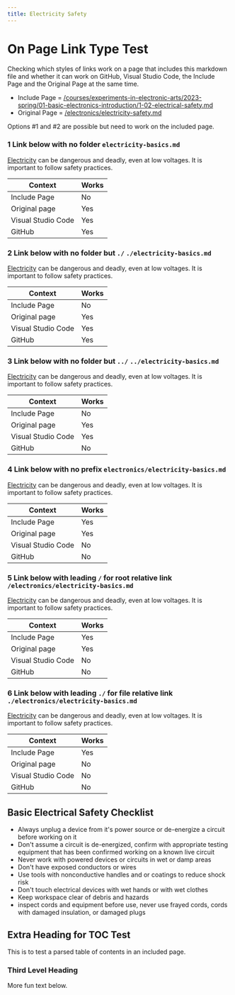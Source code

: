 ```yaml
---
title: Electricity Safety
---
```


# On Page Link Type Test

Checking which styles of links work on a page that includes this markdown file and whether it can work on GitHub, Visual Studio Code, the Include Page and the Original Page at the same time.

- Include Page = [/courses/experiments-in-electronic-arts/2023-spring/01-basic-electronics-introduction/1-02-electrical-safety.md](/courses/experiments-in-electronic-arts/2023-spring/01-basic-electronics-introduction/1-02-electrical-safety.md)
- Original Page = [/electronics/electricity-safety.md](/electronics/electricity-safety.md)

Options #1 and #2 are possible but need to work on the included page.

### 1 Link below with no folder `electricity-basics.md`

[Electricity](electricity-basics.md) can be dangerous and deadly, even at low voltages. It is important to follow safety practices.

| Context            | Works |
| ------------------ | ----- |
| Include Page       | No    |
| Original page      | Yes   |
| Visual Studio Code | Yes   |
| GitHub             | Yes   |

### 2 Link below with no folder but `./` `./electricity-basics.md`

[Electricity](./electricity-basics.md) can be dangerous and deadly, even at low voltages. It is important to follow safety practices.

| Context            | Works |
| ------------------ | ----- |
| Include Page       | No    |
| Original page      | Yes   |
| Visual Studio Code | Yes   |
| GitHub             | Yes   |

### 3 Link below with no folder but `../` `../electricity-basics.md`

[Electricity](../electricity-basics.md) can be dangerous and deadly, even at low voltages. It is important to follow safety practices.

| Context            | Works |
| ------------------ | ----- |
| Include Page       | No    |
| Original page      | Yes   |
| Visual Studio Code | Yes   |
| GitHub             | No    |

### 4 Link below with no prefix `electronics/electricity-basics.md`

[Electricity](electronics/electricity-basics.md) can be dangerous and deadly, even at low voltages. It is important to follow safety practices.

| Context            | Works |
| ------------------ | ----- |
| Include Page       | Yes   |
| Original page      | Yes   |
| Visual Studio Code | No    |
| GitHub             | No    |

### 5 Link below with leading `/` for root relative link `/electronics/electricity-basics.md`

[Electricity](/electronics/electricity-basics.md) can be dangerous and deadly, even at low voltages. It is important to follow safety practices.

| Context            | Works |
| ------------------ | ----- |
| Include Page       | Yes   |
| Original page      | Yes   |
| Visual Studio Code | No    |
| GitHub             | No    |

### 6 Link below with leading `./` for file relative link `./electronics/electricity-basics.md`

[Electricity](./electronics/electricity-basics.md) can be dangerous and deadly, even at low voltages. It is important to follow safety practices.

| Context            | Works |
| ------------------ | ----- |
| Include Page       | Yes   |
| Original page      | No    |
| Visual Studio Code | No    |
| GitHub             | No    |

## Basic Electrical Safety Checklist

- Always unplug a device from it's power source or de-energize a circuit before working on it
- Don't assume a circuit is de-energized, confirm with appropriate testing equipment that has been confirmed working on a known live circuit
- Never work with powered devices or circuits in wet or damp areas
- Don't have exposed conductors or wires
- Use tools with nonconductive handles and or coatings to reduce shock risk
- Don't touch electrical devices with wet hands or with wet clothes
- Keep workspace clear of debris and hazards
- inspect cords and equipment before use, never use frayed cords, cords with damaged insulation, or damaged plugs

## Extra Heading for TOC Test

This is to test a parsed table of contents in an included page.

### Third Level Heading

More fun text below.
